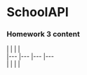 # SchoolAPI

### Homework 3 content
 

|   	|   	|   	|   	
|---	|---	|---	|---	
|   	|   	|   	|   	
